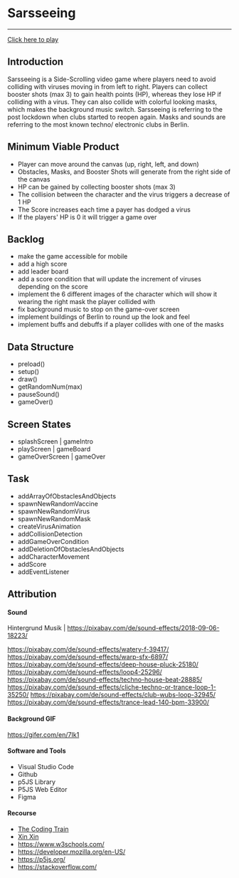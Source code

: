 # Sarsseeing
***
[Click here to play](https://ferro-maljinn.github.io/Sarsseeing/)

## Introduction

Sarsseeing is a Side-Scrolling video game where players need to avoid colliding with viruses moving in from left to right.
Players can collect booster shots (max 3) to gain health points (HP), whereas they lose HP if colliding with a virus.
They can also collide with colorful looking masks, which makes the background music switch.
Sarsseeing is referring to the post lockdown when clubs started to reopen again.
Masks and sounds are referring to the most known techno/ electronic clubs in Berlin.

## Minimum Viable Product

* Player can move around the canvas (up, right, left, and down)
* Obstacles, Masks, and Booster Shots will generate from the right side of the canvas
* HP can be gained by collecting booster shots (max 3)
* The collision between the character and the virus triggers a decrease of 1 HP
* The Score increases each time a payer has dodged a virus
* If the players' HP is 0 it will trigger a game over

## Backlog

* make the game accessible for mobile
* add a high score
* add leader board
* add a score condition that will update the increment of viruses depending on the score
* implement the 6 different images of the character which will show it wearing the right mask the player collided with
* fix background music to stop on the game-over screen
* implement buildings of Berlin to round up the look and feel
* implement buffs and debuffs if a player collides with one of the masks

## Data Structure

* preload()
* setup()
* draw()    
* getRandomNum(max)
* pauseSound()
* gameOver()

## Screen States

* splashScreen   | gameIntro
* playScreen     |  gameBoard
* gameOverScreen | gameOver

## Task

* addArrayOfObstaclesAndObjects
* spawnNewRandomVaccine
* spawnNewRandomVirus
* spawnNewRandomMask
* createVirusAnimation
* addCollisionDetection
* addGameOverCondition
* addDeletionOfObstaclesAndObjects
* addCharacterMovement
* addScore
* addEventListener


## Attribution

#### Sound
Hintergrund Musik	| https://pixabay.com/de/sound-effects/2018-09-06-18223/ 

https://pixabay.com/de/sound-effects/watery-f-39417/ 
https://pixabay.com/de/sound-effects/warp-sfx-6897/ 
https://pixabay.com/de/sound-effects/deep-house-pluck-25180/ 
https://pixabay.com/de/sound-effects/loop4-25296/ 
https://pixabay.com/de/sound-effects/techno-house-beat-28885/ 
https://pixabay.com/de/sound-effects/cliche-techno-or-trance-loop-1-35250/ 
https://pixabay.com/de/sound-effects/club-wubs-loop-32945/ 
https://pixabay.com/de/sound-effects/trance-lead-140-bpm-33900/	 

#### Background GIF

https://gifer.com/en/7Ik1 

#### Software and Tools

* Visual Studio Code
* Github
* p5JS Library
* P5JS Web Editor
* Figma

#### Recourse

* [The Coding Train](https://www.youtube.com/c/TheCodingTrain)
* [Xin Xin](https://www.youtube.com/channel/UCufOCDs5G1A4AffwmeV0XBw)
* https://www.w3schools.com/ 
* https://developer.mozilla.org/en-US/ 
* https://p5js.org/ 
* https://stackoverflow.com/ 
